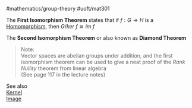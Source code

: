 #mathematics/group-theory #uoft/mat301 

The **First Isomorphism Theorem** states that if $f:G\to H$ is a [Homomorphism](Homomorphism.md), then $G /ker \ f \cong im \ f$

The **Second Isomorphism Theorem** or also known as **Diamond Theorem**

> Note:  
> 	Vector spaces are abelian groups under addition, and the first isomorphism theorem can be used to give a neat proof of the *Rank Nullity* theorem from linear algebra  
> 	(See page 117 in the lecture notes)

See also  
	[Kernel](../MAT224%20Notes/Kernel.md)  
	[Image](../MAT223%20Notes/Image.md)
